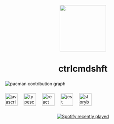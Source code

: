 <div align="center">
  <img height="150" src="https://i.imgur.com/4njk6C3.png"  />
</div>

###

<div align="center">
</div>

###

<h1 align="center">ctrlcmdshft</h1>

###

<picture>
  <source media="(prefers-color-scheme: dark)" srcset="https://raw.githubusercontent.com/ctrlcmdshft/ctrlcmdshft/output/pacman-contribution-graph-dark.svg">
  <source media="(prefers-color-scheme: light)" srcset="https://raw.githubusercontent.com/ctrlcmdshft/ctrlcmdshft/output/pacman-contribution-graph.svg">
  <img alt="pacman contribution graph" src="https://raw.githubusercontent.com/ctrlcmdshft/ctrlcmdshft/output/pacman-contribution-graph.svg">
</picture>

###

<div align="left">
  <img src="https://cdn.jsdelivr.net/gh/devicons/devicon/icons/javascript/javascript-original.svg" height="40" alt="javascript logo"  />
  <img width="12" />
  <img src="https://cdn.jsdelivr.net/gh/devicons/devicon/icons/typescript/typescript-original.svg" height="40" alt="typescript logo"  />
  <img width="12" />
  <img src="https://cdn.jsdelivr.net/gh/devicons/devicon/icons/react/react-original.svg" height="40" alt="react logo"  />
  <img width="12" />
  <img src="https://cdn.jsdelivr.net/gh/devicons/devicon/icons/jest/jest-plain.svg" height="40" alt="jest logo"  />
  <img width="12" />
  <img src="https://cdn.jsdelivr.net/gh/devicons/devicon/icons/storybook/storybook-original.svg" height="40" alt="storybook logo"  />
</div>

###

<div align="center">
  <a href="https://open.spotify.com/user/9z2mnq99u86pi0ftptws7p6w5">
    <img src="https://spotify-recently-played-readme.vercel.app/api?user=9z2mnq99u86pi0ftptws7p6w5&count=5&unique=false" alt="Spotify recently played"  />
  </a>
</div>

###
